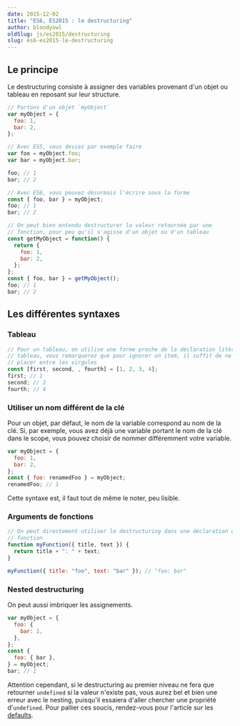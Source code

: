 ```yaml
---
date: 2015-12-02
title: "ES6, ES2015 : le destructuring"
author: bloodyowl
oldSlug: js/es2015/destructuring
slug: es6-es2015-le-destructuring
---
```


## Le principe

Le destructuring consiste à assigner des variables provenant d'un objet ou
tableau en reposant sur leur structure.

```js
// Partons d'un objet `myObject`
var myObject = {
  foo: 1,
  bar: 2,
};

// Avec ES5, vous deviez par exemple faire
var foo = myObject.foo;
var bar = myObject.bar;

foo; // 1
bar; // 2

// Avec ES6, vous pouvez désormais l'écrire sous la forme
const { foo, bar } = myObject;
foo; // 1
bar; // 2

// On peut bien entendu destructurer la valeur retournée par une
// fonction, pour peu qu'il s'agisse d'un objet ou d'un tableau
const getMyObject = function() {
  return {
    foo: 1,
    bar: 2,
  };
};
const { foo, bar } = getMyObject();
foo; // 1
bar; // 2
```

## Les différentes syntaxes

### Tableau

```js
// Pour un tableau, on utilise une forme proche de la déclaration litérale de
// tableau, vous remarquerez que pour ignorer un item, il suffit de ne rien
// placer entre les virgules
const [first, second, , fourth] = [1, 2, 3, 4];
first; // 1
second; // 2
fourth; // 4
```

### Utiliser un nom différent de la clé

Pour un objet, par défaut, le nom de la variable correspond au nom de la clé.
Si, par exemple, vous avez déjà une variable portant le nom de la clé dans le
scope, vous pouvez choisir de nommer différemment votre variable.

```js
var myObject = {
  foo: 1,
  bar: 2,
};
const { foo: renamedFoo } = myObject;
renamedFoo; // 1
```

Cette syntaxe est, il faut tout de même le noter, peu lisible.

### Arguments de fonctions

```js
// On peut directement utiliser le destructuring dans une déclaration de
// fonction
function myFunction({ title, text }) {
  return title + ": " + text;
}

myFunction({ title: "foo", text: "bar" }); // "foo: bar"
```

### Nested destructuring

On peut aussi imbriquer les assignements.

```js
var myObject = {
  foo: {
    bar: 1,
  },
};
const {
  foo: { bar },
} = myObject;
bar; // 1
```

Attention cependant, si le destructuring au premier niveau ne fera que retourner
`undefined` si la valeur n'existe pas, vous aurez bel et bien une erreur avec le
nesting, puisqu'il essaiera d'aller chercher une propriété d'`undefined`. Pour
pallier ces soucis, rendez-vous pour l'article sur les
[defaults](/fr/articles/js/es2015/defaults/).
